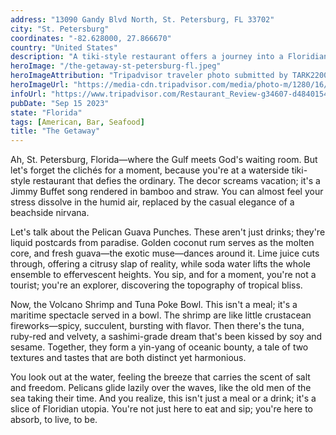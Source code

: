 ```yaml
---
address: "13090 Gandy Blvd North, St. Petersburg, FL 33702"
city: "St. Petersburg"
coordinates: "-82.628000, 27.866670"
country: "United States"
description: "A tiki-style restaurant offers a journey into a Floridian paradise"
heroImage: "/the-getaway-st-petersburg-fl.jpeg"
heroImageAttribution: "Tripadvisor traveler photo submitted by TARK2200 (Mar 2019)"
heroImageUrl: "https://media-cdn.tripadvisor.com/media/photo-m/1280/16/e9/ba/fb/photo0jpg.jpg"
infoUrl: "https://www.tripadvisor.com/Restaurant_Review-g34607-d4840154-Reviews-The_Getaway-St_Petersburg_Florida.html"
pubDate: "Sep 15 2023"
state: "Florida"
tags: [American, Bar, Seafood]
title: "The Getaway"
---
```


Ah, St. Petersburg, Florida—where the Gulf meets God's waiting room. But let's forget the clichés for a moment, because you're at a waterside tiki-style restaurant that defies the ordinary. The decor screams vacation; it's a Jimmy Buffet song rendered in bamboo and straw. You can almost feel your stress dissolve in the humid air, replaced by the casual elegance of a beachside nirvana.

Let's talk about the Pelican Guava Punches. These aren't just drinks; they're liquid postcards from paradise. Golden coconut rum serves as the molten core, and fresh guava—the exotic muse—dances around it. Lime juice cuts through, offering a citrusy slap of reality, while soda water lifts the whole ensemble to effervescent heights. You sip, and for a moment, you're not a tourist; you're an explorer, discovering the topography of tropical bliss.

Now, the Volcano Shrimp and Tuna Poke Bowl. This isn't a meal; it's a maritime spectacle served in a bowl. The shrimp are like little crustacean fireworks—spicy, succulent, bursting with flavor. Then there's the tuna, ruby-red and velvety, a sashimi-grade dream that's been kissed by soy and sesame. Together, they form a yin-yang of oceanic bounty, a tale of two textures and tastes that are both distinct yet harmonious.

You look out at the water, feeling the breeze that carries the scent of salt and freedom. Pelicans glide lazily over the waves, like the old men of the sea taking their time. And you realize, this isn't just a meal or a drink; it's a slice of Floridian utopia. You're not just here to eat and sip; you're here to absorb, to live, to be.
